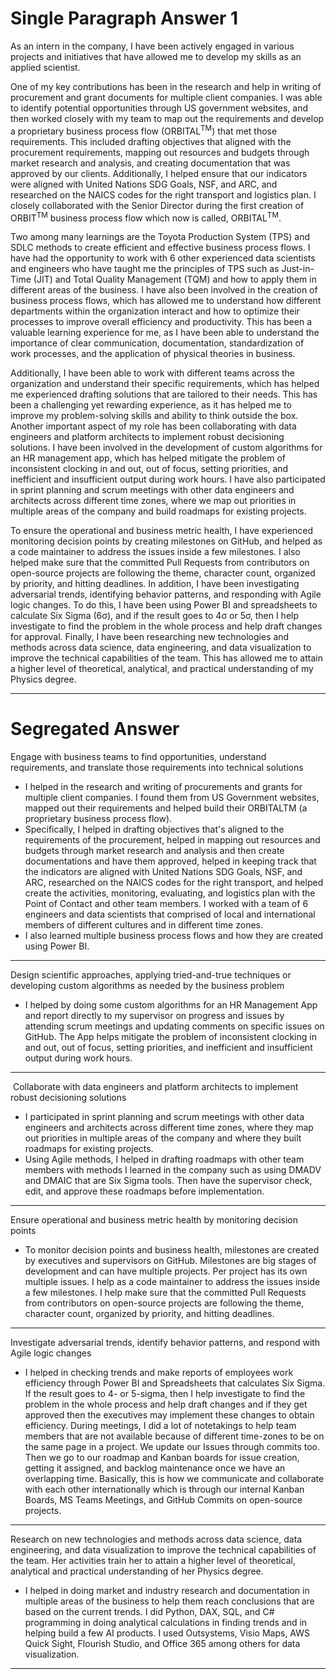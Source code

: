 # Single Paragraph Answer 1

As an intern in the company, I have been actively engaged in various projects and initiatives that have allowed me to develop my skills as an applied scientist. 

One of my key contributions has been in the research and help in writing of procurement and grant documents for multiple client companies. I was able to identify potential opportunities through US government websites, and then worked closely with my team to map out the requirements and develop a proprietary business process flow (ORBITAL<sup>TM</sup>) that met those requirements. This included drafting objectives that aligned with the procurement requirements, mapping out resources and budgets through market research and analysis, and creating documentation that was approved by our clients. Additionally, I helped ensure that our indicators were aligned with United Nations SDG Goals, NSF, and ARC, and researched on the NAICS codes for the right transport and logistics plan. I closely collaborated with the Senior Director during the first creation of ORBIT<sup>TM</sup> business process flow which now is called, ORBITAL<sup>TM</sup>.

Two among many learnings are the Toyota Production System (TPS) and SDLC methods to create efficient and effective business process flows. I have had the opportunity to work with 6 other experienced data scientists and engineers who have taught me the principles of TPS such as Just-in-Time (JIT) and Total Quality Management (TQM) and how to apply them in different areas of the business. I have also been involved in the creation of business process flows, which has allowed me to understand how different departments within the organization interact and how to optimize their processes to improve overall efficiency and productivity. This has been a valuable learning experience for me, as I have been able to understand the importance of clear communication, documentation, standardization of work processes, and the application of physical theories in business.

Additionally, I have been able to work with different teams across the organization and understand their specific requirements, which has helped me experienced drafting solutions that are tailored to their needs. This has been a challenging yet rewarding experience, as it has helped me to improve my problem-solving skills and ability to think outside the box. Another important aspect of my role has been collaborating with data engineers and platform architects to implement robust decisioning solutions. I have been involved in the development of custom algorithms for an HR management app, which has helped mitigate the problem of inconsistent clocking in and out, out of focus, setting priorities, and inefficient and insufficient output during work hours. I have also participated in sprint planning and scrum meetings with other data engineers and architects across different time zones, where we map out priorities in multiple areas of the company and build roadmaps for existing projects.

To ensure the operational and business metric health, I have experienced monitoring decision points by creating milestones on GitHub, and helped as a code maintainer to address the issues inside a few milestones. I also helped make sure that the committed Pull Requests from contributors on open-source projects are following the theme, character count, organized by priority, and hitting deadlines. In addition, I have been investigating adversarial trends, identifying behavior patterns, and responding with Agile logic changes. To do this, I have been using Power BI and spreadsheets to calculate Six Sigma (6σ), and if the result goes to 4σ or 5σ, then I help investigate to find the problem in the whole process and help draft changes for approval. Finally, I have been researching new technologies and methods across data science, data engineering, and data visualization to improve the technical capabilities of the team. This has allowed me to attain a higher level of theoretical, analytical, and practical understanding of my Physics degree.

---

# Segregated Answer

Engage with business teams to find opportunities, understand requirements, and translate those requirements into technical solutions

* I helped in the research and writing of procurements and grants for multiple client companies. I found them from US Government websites, mapped out their requirements and helped build their ORBITALTM (a proprietary business process flow).
* Specifically, I helped in drafting objectives that's aligned to the requirements of the procurement, helped in mapping out resources and budgets through market research and analysis and then create documentations and have them approved, helped in keeping track that the indicators are aligned with United Nations SDG Goals, NSF, and ARC, researched on the NAICS codes for the right transport, and helped create the activities, monitoring, evaluating, and logistics plan with the Point of Contact and other team members. I worked with a team of 6 engineers and data scientists that comprised of local and international members of different cultures and in different time zones.
* I also learned multiple business process flows and how they are created using Power BI.

---

Design scientific approaches, applying tried-and-true techniques or developing custom algorithms as needed by the business problem

* I helped by doing some custom algorithms for an HR Management App and report directly to my supervisor on progress and issues by attending scrum meetings and updating comments on specific issues on GitHub. The App helps mitigate the problem of inconsistent clocking in and out, out of focus, setting priorities, and inefficient and insufficient output during work hours.

---

&nbsp;Collaborate with data engineers and platform architects to implement robust decisioning solutions

* I participated in sprint planning and scrum meetings with other data engineers and architects across different time zones, where they map out priorities in multiple areas of the company and where they built roadmaps for existing projects.
* Using Agile methods, I helped in drafting roadmaps with other team members with methods I learned in the company such as using DMADV and DMAIC that are Six Sigma tools. Then have the supervisor check, edit, and approve these roadmaps before implementation.
 

---

Ensure operational and business metric health by monitoring decision points

* To monitor decision points and business health, milestones are created by executives and supervisors on GitHub. Milestones are big stages of development and can have multiple projects. Per project has its own multiple issues. I help as a code maintainer to address the issues inside a few milestones. I help make sure that the committed Pull Requests from contributors on open-source projects are following the theme, character count, organized by priority, and hitting deadlines.

---

Investigate adversarial trends, identify behavior patterns, and respond with Agile logic changes

* I helped in checking trends and make reports of employees work efficiency through Power BI and Spreadsheets that calculates Six Sigma. If the result goes to 4- or 5-sigma, then I help investigate to find the problem in the whole process and help draft changes and if they get approved then the executives may implement these changes to obtain efficiency. During meetings, I did a lot of notetakings to help team members that are not available because of different time-zones to be on the same page in a project. We update our Issues through commits too. Then we go to our roadmap and Kanban boards for issue creation, getting it assigned, and backlog maintenance once we have an overlapping time. Basically, this is how we communicate and collaborate with each other internationally which is through our internal Kanban Boards, MS Teams Meetings, and GitHub Commits on open-source projects.

---

Research on new technologies and methods across data science, data engineering, and data visualization to improve the technical capabilities of the team. Her activities train her to attain a higher level of theoretical, analytical and practical understanding of her Physics degree.&nbsp;

* I helped in doing market and industry research and documentation in multiple areas of the business to help them reach conclusions that are based on the current trends. I did Python, DAX, SQL, and C# programming in doing analytical calculations in finding trends and in helping build a few AI products. I used Outsystems, Visio Maps, AWS Quick Sight, Flourish Studio, and Office 365 among others for data visualization.

---
